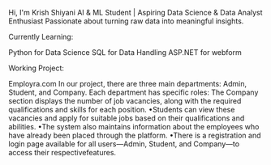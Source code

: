Hi, I'm Krish Shiyani 
AI & ML Student | Aspiring Data Science & Data Analyst Enthusiast Passionate about turning raw data into meaningful insights.

Currently Learning:

Python for Data Science
SQL for Data Handling
ASP.NET for webform

Working Project:

Employra.com
 In our project, there are three main departments: Admin, Student, and 
Company. Each department has specific roles:
The Company section displays the number of job vacancies, along with the 
required qualifications and skills for each position. 
•Students can view these vacancies and apply for suitable jobs based on 
their qualifications and abilities.
 •The system also maintains information about the employees who have 
already been placed through the platform.
 •There is a registration and login page available for all users—Admin, 
Student, and Company—to access their respectivefeatures.


